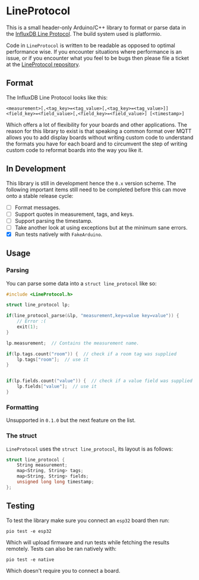 # LineProtocol

This is a small header-only Arduino/C++ library to format or parse data in the [InfluxDB Line Protocol](https://docs.influxdata.com/influxdb/v2.0/reference/syntax/line-protocol/).
The build system used is platformio.

Code in `LineProtocol` is written to be readable as opposed to optimal
performance wise. If you encounter situations where performance is
an issue, or if you encounter what you feel to be bugs then please file
a ticket at the [LineProtocol repository](https://github.com/wormouth/LineProtocol).

## Format

The InfluxDB Line Protocol looks like this:

```
<measurement>[,<tag_key>=<tag_value>[,<tag_key>=<tag_value>]] <field_key>=<field_value>[,<field_key>=<field_value>] [<timestamp>]
```

Which offers a lot of flexibility for your boards and other applications. The
reason for this library to exist is that speaking a common format over MQTT
allows you to add display boards without writing custom code to understand the
formats you have for each board and to circumvent the step of writing custom code
to reformat boards into the way you like it.

## In Development

This library is still in development hence the `0.x` version scheme. The
following important items still need to be completed before this can move
onto a stable release cycle:

- [ ] Format messages.
- [ ] Support quotes in measurement, tags, and keys.
- [ ] Support parsing the timestamp.
- [ ] Take another look at using exceptions but at the minimum sane errors.
- [x] Run tests natively with `FakeArduino`.

## Usage

### Parsing

You can parse some data into a `struct line_protocol` like so:

```cpp
#include <LineProtocol.h>

struct line_protocol lp;

if(line_protocol_parse(&lp, "measurement,key=value key=value")) {
    // Error :(
    exit(1);
}

lp.measurement;  // Contains the measurement name.

if(lp.tags.count("room")) {  // check if a room tag was supplied
    lp.tags["room"];  // use it
}


if(lp.fields.count("value")) {  // check if a value field was supplied
    lp.fields["value"];  // use it
}
```

### Formatting

Unsupported in `0.1.0` but the next feature on the list.

### The struct

`LineProtocol` uses the `struct line_protocol`, its layout is as follows:

```cpp
struct line_protocol {
    String measurement;
    map<String, String> tags;
    map<String, String> fields;
    unsigned long long timestamp;
};

```

## Testing

To test the library make sure you connect an `esp32` board then run:

```
pio test -e esp32
```

Which will upload firmware and run tests while fetching the results remotely.
Tests can also be ran natively with:

```
pio test -e native
```

Which doesn't require you to connect a board.
